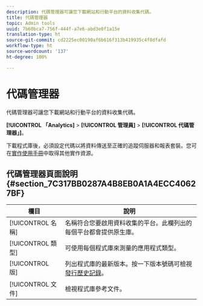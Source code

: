 ```yaml
---
description: 代碼管理器可讓您下載網站和行動平台的資料收集代碼。
title: 代碼管理器
topic: Admin tools
uuid: 7b60bca7-756f-444f-a7e6-abd3e0f1a15e
translation-type: ht
source-git-commit: cd2225ec00190af6b616f313b419935c4f8dfafd
workflow-type: ht
source-wordcount: '137'
ht-degree: 100%

---
```



# 代碼管理器

代碼管理器可讓您下載網站和行動平台的資料收集代碼。

**[!UICONTROL 「Analytics]** > **[!UICONTROL 管理員]** > **[!UICONTROL 代碼管理器」]**。

下載程式庫後，必須設定代碼以將資料傳送至正確的追蹤伺服器和報表套裝。您可在[實作使用手冊](/help/implement/home.md)中取得其他實作資源。

## 代碼管理器頁面說明 {#section_7C317BB0287A4B8EB0A1A4ECC40627BF}

| 欄目 | 說明 |
|--- |--- |
| [!UICONTROL 名稱] | 名稱符合您要啟用資料收集的平台。此欄列出的每個平台都會提供原生庫。 |
| [!UICONTROL 類型] | 可使用每個程式庫來測量的應用程式類型。 |
| [!UICONTROL  版] | 列出程式庫的最新版本。按一下版本號碼可檢視[發行歷史記錄](https://docs.adobe.com/content/help/zh-Hant/analytics/implementation/appmeasurement-updates.html)。 |
| [!UICONTROL 文件] | 檢視程式庫參考文件。 |
